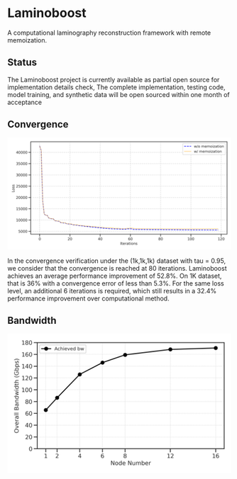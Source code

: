 # Laminoboost 

A computational laminography reconstruction framework with remote memoization.

## Status
The Laminoboost project is currently available as partial open source for implementation details check, The complete implementation, testing code, model training, and synthetic data will be open sourced within one month of acceptance


## Convergence
![Convergence](./images/curve.png)

In the convergence verification under the (1k,1k,1k) dataset with tau = 0.95, we consider that the convergence is reached at 80 iterations. Laminoboost achieves an average performance improvement of 52.8%. On 1K dataset, that is 36% with a convergence error of less than 5.3%. For the same loss level, an additional 6 iterations is required, which still results in a 32.4% performance improvement over computational method.


## Bandwidth 
![Bandwidth](./images/bandwidth_vs_node_number.png)





